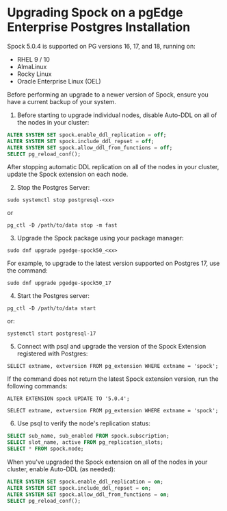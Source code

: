 # Upgrading Spock on a pgEdge Enterprise Postgres Installation

Spock 5.0.4 is supported on PG versions 16, 17, and 18, running on:

* RHEL 9 / 10
* AlmaLinux
* Rocky Linux
* Oracle Enterprise Linux (OEL)

Before performing an upgrade to a newer version of Spock, ensure you have a current backup of your system.

1. Before starting to upgrade individual nodes, disable Auto-DDL on all of the nodes in your cluster:

```sql
ALTER SYSTEM SET spock.enable_ddl_replication = off;
ALTER SYSTEM SET spock.include_ddl_repset = off;
ALTER SYSTEM SET spock.allow_ddl_from_functions = off;
SELECT pg_reload_conf();
```
After stopping automatic DDL replication on all of the nodes in your cluster, update the Spock extension on each node.

2. Stop the Postgres Server:

`sudo systemctl stop postgresql-<xx>`

or

`pg_ctl -D /path/to/data stop -m fast`

3. Upgrade the Spock package using your package manager:

`sudo dnf upgrade pgedge-spock50_<xx>`

For example, to upgrade to the latest version supported on Postgres 17, use the command:

`sudo dnf upgrade pgedge-spock50_17`

4. Start the Postgres server:

`pg_ctl -D /path/to/data start`

or:

`systemctl start postgresql-17`

5. Connect with psql and upgrade the version of the Spock Extension registered with Postgres:

`SELECT extname, extversion FROM pg_extension WHERE extname = 'spock';`

If the command does not return the latest Spock extension version, run the following commands:

`ALTER EXTENSION spock UPDATE TO '5.0.4';`

`SELECT extname, extversion FROM pg_extension WHERE extname = 'spock';`


6. Use psql to verify the node's replication status:

```sql
SELECT sub_name, sub_enabled FROM spock.subscription;
SELECT slot_name, active FROM pg_replication_slots;
SELECT * FROM spock.node;
```

When you've upgraded the Spock extension on all of the nodes in your cluster, enable Auto-DDL (as needed):

```sql
ALTER SYSTEM SET spock.enable_ddl_replication = on;
ALTER SYSTEM SET spock.include_ddl_repset = on;
ALTER SYSTEM SET spock.allow_ddl_from_functions = on;
SELECT pg_reload_conf();
```
